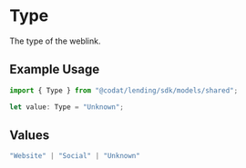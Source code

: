 # Type

The type of the weblink.

## Example Usage

```typescript
import { Type } from "@codat/lending/sdk/models/shared";

let value: Type = "Unknown";
```

## Values

```typescript
"Website" | "Social" | "Unknown"
```